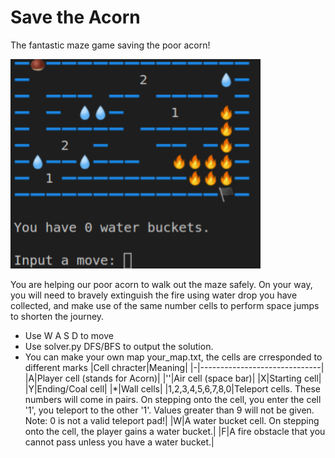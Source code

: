 # Save the Acorn
The fantastic maze game saving the poor acorn!  

<img src="https://github.com/ChristinChen233/SaveAcorn/blob/main/others/example_map.jpeg" width = "400">

You are helping our poor acorn to walk out the maze safely. On your way, you will need to bravely extinguish the fire using water drop you have collected, and make use of the same number cells to perform space jumps to shorten the journey.
- Use W A S D to move
- Use solver.py DFS/BFS to output the solution.
- You can make your own map your_map.txt, the cells are crresponded to different marks
  |Cell chracter|Meaning|
  |-|------------------------------|
  |A|Player cell (stands for Acorn)|
  |''|Air cell (space bar)|
  |X|Starting cell|
  |Y|Ending/Coal cell|
  |*|Wall cells|
  |1,2,3,4,5,6,7,8,0|Teleport cells. These numbers will come in pairs. On stepping onto the cell, you enter the cell '1', you teleport to the other '1'. Values greater than 9 will not be given. Note: 0 is not a valid teleport pad!|
  |W|A water bucket cell. On stepping onto the cell, the player gains a water bucket.|
  |F|A fire obstacle that you cannot pass unless you have a water bucket.|
  
